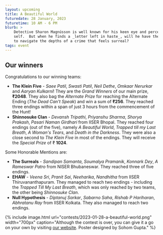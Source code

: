 ```yaml
---
layout: upcoming
title: A Beautiful World
futuredate: 28 January, 2023
futuretime: 10 AM - 6 PM
blurb: >
    Detective Sharon Magnússon is well known for his keen eye and perceptive
    self.  But when he finds a _letter left in haste_, will he have the courage
    to navigate the depths of a crime that feels surreal?
tags: event
---
```



## Our winners

Congratulations to our winning teams:
- **The Klein Five** - _Saee Patil_, _Swasti Patil_, _Neil Dethe_, _Omkaar
  Nerurkar_ and _Aaryan Kulkarni_! They are the _Grand Winners_ of our main
  prize, **₹2048**. They also bag the _Alternate Prize_ for reaching the
  Alternate Ending (_The Dead Can't Speak_) and win a sum of **₹256**. They
  reached three endings within a span of just 3 hours from the commencement of
  the Hunt!
- **Shinnosuke Clan** - _Devansh Tripathi_, _Priyanshu Sharma_, _Shorya
  Prakash_, _Pasari Naman Girdhari_ from IISER Bhopal. They reached four
  endings (out of the five), namely _A Beautiful World_, _Trapped till my Last
  Breath_, _A Woman's Tears_, and _Death in the Darkness_. They were also a
  close second to _The Klein Five_ in most of the endings. They will receive
  the _Special Prize_ of ₹ **1024**.

Some Honorable Mentions are:
- **The Surreals** - _Sandipan Samanta_, _Soumalya Pramanik_, _Konnark Dey_,
  _A Rameswar Patro_ from NISER Bhubaneswar. They reached three of five
  endings.
- **EHAW** - _Veena Sri_, _Pranit Sai_, _Neeharika_, _Nandhitha_ from IISER
  Thiruvananthapuram. They managed to reach two endings - including the
  _Trapped Till My Last Breath_, which was only reached by two teams, the other
  being _Shinnosuke Clan_.
- **Null Hypothesis** - _Diptanuj Sarkar_, _Sabarno Saha_, _Rishab P
  Hariharan_, _Abhratanu Ray_ from IISER Kolkata. They also managed to reach
  two endings.



{% include image.html
    url="contests/2023-01-28-a-beautiful-world.png"
    width="700px"
    caption="Although the contest is over, you can give it a go on your own by
        visiting [our website](https://www.iiserkol.ac.in/~maths.club/abeautifulworld/).
        Poster designed by Sohom Gupta."
%}
